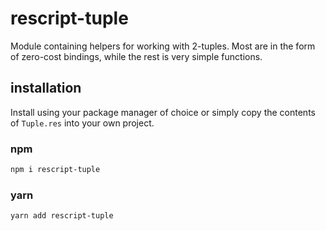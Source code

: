 # rescript-tuple
Module containing helpers for working with 2-tuples. Most are in the form of zero-cost bindings,
while the rest is very simple functions.

## installation
Install using your package manager of choice or simply copy the contents of `Tuple.res` into your
own project.

### npm
```sh
npm i rescript-tuple
```

### yarn
```sh
yarn add rescript-tuple
```